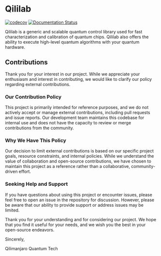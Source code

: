 # Qililab

[![codecov](https://codecov.io/gh/qilimanjaro-tech/qililab/branch/main/graph/badge.svg?token=gSfTPmCeJw)](https://codecov.io/gh/qilimanjaro-tech/qililab)
[![Documentation Status](https://readthedocs.org/projects/qililab/badge/?version=latest)](https://qaas.readthedocs.io/projects/qililab/en/latest/?badge=latest)

Qililab is a generic and scalable quantum control library used for fast characterization and calibration of quantum chips. Qililab also offers the ability to execute high-level quantum algorithms with your quantum hardware.

## Contributions

Thank you for your interest in our project. While we appreciate your enthusiasm and interest in contributing, we would like to clarify our policy regarding external contributions.

### Our Contribution Policy

This project is primarily intended for reference purposes, and we do not actively accept or manage external contributions, including pull requests and issue reports. Our development team maintains this codebase for internal use and does not have the capacity to review or merge contributions from the community.

### Why We Have This Policy

Our decision to limit external contributions is based on our specific project goals, resource constraints, and internal policies. While we understand the value of collaboration and open-source contributions, we have chosen to maintain this project as a reference rather than a collaborative, community-driven effort.

### Seeking Help and Support

If you have questions about using this project or encounter issues, please feel free to open an issue in the repository for discussion. However, please be aware that our ability to provide support or address issues may be limited.

Thank you for your understanding and for considering our project. We hope that you find it useful for your needs, and we wish you the best in your open-source endeavors.

Sincerely,

Qilimanjaro Quantum Tech
